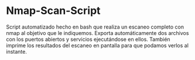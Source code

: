 # Nmap-Scan-Script
Script automatizado hecho en bash que realiza un escaneo completo con nmap al objetivo que le indiquemos. Exporta automáticamente dos archivos con los puertos abiertos y servicios ejecutándose en ellos. También imprime los resultados del escaneo en pantalla para que podamos verlos al instante.
